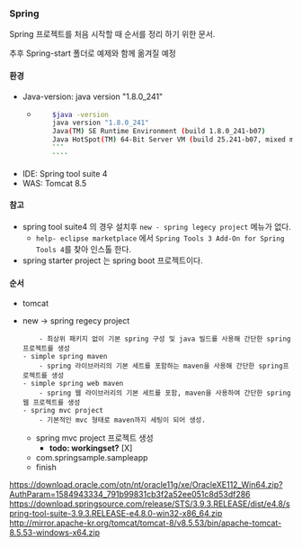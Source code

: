 ### Spring

Spring 프로젝트를 처음 시작할 때 순서를 정리 하기 위한 문서.

추후 Spring-start 폴더로 예제와 함께 옮겨질 예정

#### 환경

- Java-version: java version "1.8.0_241"
  - `````bash
        $java -version
        java version "1.8.0_241"
        Java(TM) SE Runtime Environment (build 1.8.0_241-b07)
        Java HotSpot(TM) 64-Bit Server VM (build 25.241-b07, mixed mode)
        ```
        ````
    `````
- IDE: Spring tool suite 4
- WAS: Tomcat 8.5

#### 참고

- spring tool suite4 의 경우 설치후 `new - spring legecy project` 메뉴가 없다.
  - `help- eclipse marketplace` 에서 `Spring Tools 3 Add-On for Spring Tools 4`를 찾아 인스톨 한다.
- spring starter project 는 spring boot 프로젝트이다.

#### 순서

- tomcat

- new -> spring regecy project
  ```- simple java
      - 최상위 패키지 없이 기본 spring 구성 및 java 빌드를 사용해 간단한 spring 프로젝트를 생성
  - simple spring maven
      - spring 라이브러리의 기본 세트를 포함하는 maven을 사용해 간단한 spring프로젝트를 생성
  - simple spring web maven
      - spring 웹 라이브러리의 기본 세트를 포함, maven을 사용하여 간단한 spring 웹 프로젝트를 생성
  - spring mvc project
      - 기본적인 mvc 형태로 maven까지 세팅이 되어 생성.
  ```
  - spring mvc project 프로젝트 생성
    - **todo: workingset?** [X]
  - com.springsample.sampleapp
  - finish

https://download.oracle.com/otn/nt/oracle11g/xe/OracleXE112_Win64.zip?AuthParam=1584943334_791b99831cb3f2a52ee051c8d53df286
https://download.springsource.com/release/STS/3.9.3.RELEASE/dist/e4.8/spring-tool-suite-3.9.3.RELEASE-e4.8.0-win32-x86_64.zip
http://mirror.apache-kr.org/tomcat/tomcat-8/v8.5.53/bin/apache-tomcat-8.5.53-windows-x64.zip

